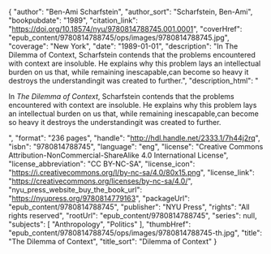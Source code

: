{
  "author": "Ben-Ami Scharfstein",
  "author_sort": "Scharfstein, Ben-Ami",
  "bookpubdate": "1989",
  "citation_link": "https://doi.org/10.18574/nyu/9780814788745.001.0001",
  "coverHref": "epub_content/9780814788745/ops/images/9780814788745.jpg",
  "coverage": "New York",
  "date": "1989-01-01",
  "description": "In The Dilemma of Context, Scharfstein contends that the problems encountered with context are insoluble. He explains why this problem lays an intellectual burden on us that, while remaining inescapable,can become so heavy it destroys the understandingit was created to further.",
  "description_html": "<p>In <i>The Dilemma of Context</i>, Scharfstein contends that the problems encountered with context are insoluble. He explains why this problem lays an intellectual burden on us that, while remaining inescapable,can become so heavy it destroys the understandingit was created to further.</p>",
  "format": "236 pages",
  "handle": "http://hdl.handle.net/2333.1/7h44j2rq",
  "isbn": "9780814788745",
  "language": "eng",
  "license": "Creative Commons Attribution-NonCommercial-ShareAlike 4.0 International License",
  "license_abbreviation": "CC BY-NC-SA",
  "license_icon": "https://i.creativecommons.org/l/by-nc-sa/4.0/80x15.png",
  "license_link": "https://creativecommons.org/licenses/by-nc-sa/4.0/",
  "nyu_press_website_buy_the_book_url": "https://nyupress.org/9780814779163",
  "packageUrl": "epub_content/9780814788745",
  "publisher": "NYU Press",
  "rights": "All rights reserved",
  "rootUrl": "epub_content/9780814788745",
  "series": null,
  "subjects": [
    "Anthropology",
    "Politics"
  ],
  "thumbHref": "epub_content/9780814788745/ops/images/9780814788745-th.jpg",
  "title": "The Dilemma of Context",
  "title_sort": "Dilemma of Context"
}
